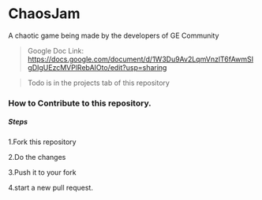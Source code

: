 # ChaosJam

A chaotic game being made by the developers of GE Community

> Google Doc Link: https://docs.google.com/document/d/1W3Du9Av2LqmVnzlT6fAwmSIgDIgUEzcMVPlRebAIOto/edit?usp=sharing

> Todo is in the projects tab of this repository

### How to Contribute to this repository.
##### Steps
  1.Fork this repository
  
  2.Do the changes
  
  3.Push it to your fork
  
  4.start a new pull request.